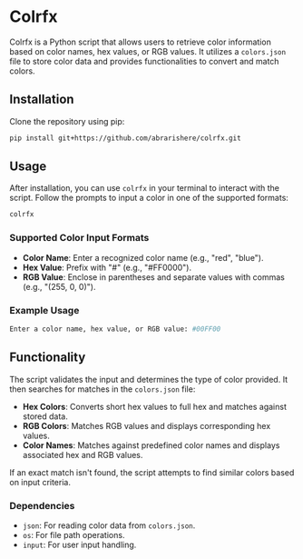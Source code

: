 
# Colrfx

Colrfx is a Python script that allows users to retrieve color information based on color names, hex values, or RGB values. It utilizes a `colors.json` file to store color data and provides functionalities to convert and match colors.

## Installation

Clone the repository using pip:

```bash
pip install git+https://github.com/abrarishere/colrfx.git
```

## Usage

After installation, you can use `colrfx` in your terminal to interact with the script. Follow the prompts to input a color in one of the supported formats:

```bash
colrfx
```

### Supported Color Input Formats

- **Color Name**: Enter a recognized color name (e.g., "red", "blue").
- **Hex Value**: Prefix with "#" (e.g., "#FF0000").
- **RGB Value**: Enclose in parentheses and separate values with commas (e.g., "(255, 0, 0)").

### Example Usage

```bash
Enter a color name, hex value, or RGB value: #00FF00
```

## Functionality

The script validates the input and determines the type of color provided. It then searches for matches in the `colors.json` file:

- **Hex Colors**: Converts short hex values to full hex and matches against stored data.
- **RGB Colors**: Matches RGB values and displays corresponding hex values.
- **Color Names**: Matches against predefined color names and displays associated hex and RGB values.

If an exact match isn't found, the script attempts to find similar colors based on input criteria.

### Dependencies

- `json`: For reading color data from `colors.json`.
- `os`: For file path operations.
- `input`: For user input handling.
